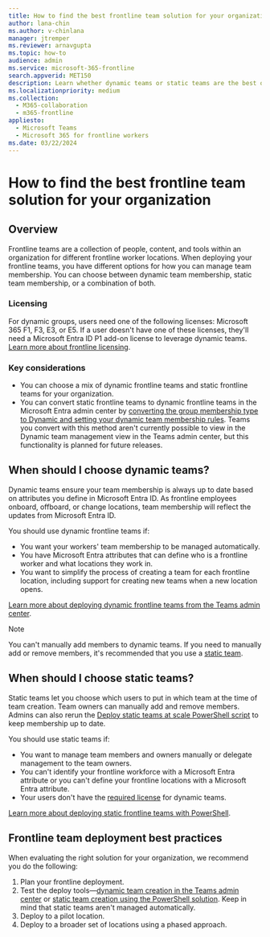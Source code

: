 ```yaml
---
title: How to find the best frontline team solution for your organization
author: lana-chin
ms.author: v-chinlana
manager: jtremper
ms.reviewer: arnavgupta
ms.topic: how-to
audience: admin
ms.service: microsoft-365-frontline
search.appverid: MET150
description: Learn whether dynamic teams or static teams are the best option for your organization's frontline teams. 
ms.localizationpriority: medium
ms.collection: 
  - M365-collaboration
  - m365-frontline
appliesto: 
  - Microsoft Teams
  - Microsoft 365 for frontline workers
ms.date: 03/22/2024
---
```


# How to find the best frontline team solution for your organization

## Overview

Frontline teams are a collection of people, content, and tools within an organization for different frontline worker locations. When deploying your frontline teams, you have different options for how you can manage team membership. You can choose between dynamic team membership, static team membership, or a combination of both.

### Licensing

For dynamic groups, users need one of the following licenses: Microsoft 365 F1, F3, E3, or E5. If a user doesn't have one of these licenses, they'll need a Microsoft Entra ID P1 add-on license to leverage dynamic teams. [Learn more about frontline licensing](flw-licensing-options.md).

### Key considerations

- You can choose a mix of dynamic frontline teams and static frontline teams for your organization.
- You can convert static frontline teams to dynamic frontline teams in the Microsoft Entra admin center by [converting the group membership type to Dynamic and setting your dynamic team membership rules](/entra/identity/users/groups-change-type). Teams you convert with this method aren't currently possible to view in the Dynamic team management view in the Teams admin center, but this functionality is planned for future releases.

## When should I choose dynamic teams?

Dynamic teams ensure your team membership is always up to date based on attributes you define in Microsoft Entra ID. As frontline employees onboard, offboard, or change locations, team membership will reflect the updates from Microsoft Entra ID.  

You should use dynamic frontline teams if:

- You want your workers' team membership to be managed automatically.
- You have Microsoft Entra attributes that can define who is a frontline worker and what locations they work in.
- You want to simplify the process of creating a team for each frontline location, including support for creating new teams when a new location opens.

[Learn more about deploying dynamic frontline teams from the Teams admin center](deploy-dynamic-teams-at-scale.md).

> [!NOTE]
> You can't manually add members to dynamic teams. If you need to manually add or remove members, it's recommended that you use a [static team](#when-should-i-choose-static-teams).

## When should I choose static teams?

Static teams let you choose which users to put in which team at the time of team creation. Team owners can manually add and remove members. Admins can also rerun the [Deploy static teams at scale PowerShell script](deploy-teams-at-scale.md) to keep membership up to date.

You should use static teams if:

- You want to manage team members and owners manually or delegate management to the team owners.
- You can't identify your frontline workforce with a Microsoft Entra attribute or you can't define your frontline locations with a Microsoft Entra attribute.
- Your users don't have the [required license](#licensing) for dynamic teams.

[Learn more about deploying static frontline teams with PowerShell](deploy-teams-at-scale.md).

## Frontline team deployment best practices

When evaluating the right solution for your organization, we recommend you do the following:

  1. Plan your frontline deployment.
  1. Test the deploy tools&mdash;[dynamic team creation in the Teams admin center](deploy-dynamic-teams-at-scale.md) or [static team creation using the PowerShell solution](deploy-teams-at-scale.md). Keep in mind that static teams aren't managed automatically.
  1. Deploy to a pilot location.
  1. Deploy to a broader set of locations using a phased approach.

